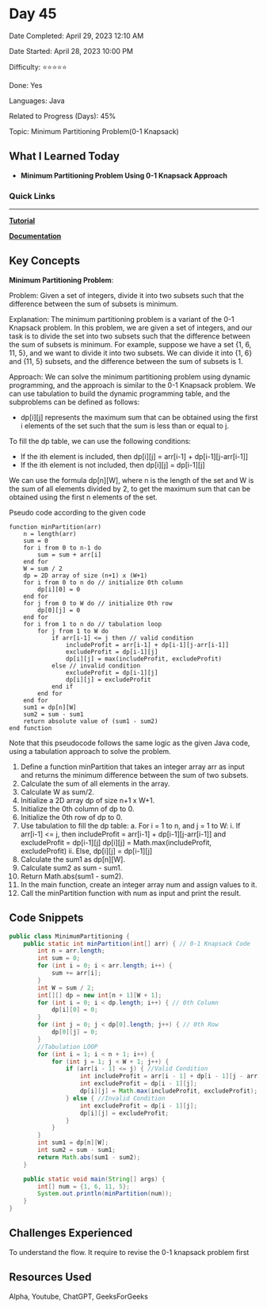 # Day 45

Date Completed: April 29, 2023 12:10 AM

Date Started: April 28, 2023 10:00 PM

Difficulty: ⭐⭐⭐⭐⭐

Done: Yes

Languages: Java

Related to Progress (Days): 45%

Topic: Minimum Partitioning Problem(0-1 Knapsack)

## What I Learned Today

- **Minimum Partitioning Problem Using 0-1 Knapsack Approach**

### Quick Links

---

[**Tutorial**](https://www.youtube.com/watch?v=-GtpxG6l_Mc)

[**Documentation**](https://www.geeksforgeeks.org/partition-a-set-into-two-subsets-such-that-the-difference-of-subset-sums-is-minimum/)

## Key Concepts

**Minimum Partitioning Problem**:

Problem:
Given a set of integers, divide it into two subsets such that the difference between the sum of subsets is minimum.

Explanation:
The minimum partitioning problem is a variant of the 0-1 Knapsack problem. In this problem, we are given a set of integers, and our task is to divide the set into two subsets such that the difference between the sum of subsets is minimum. For example, suppose we have a set {1, 6, 11, 5}, and we want to divide it into two subsets. We can divide it into {1, 6} and {11, 5} subsets, and the difference between the sum of subsets is 1.

Approach:
We can solve the minimum partitioning problem using dynamic programming, and the approach is similar to the 0-1 Knapsack problem. We can use tabulation to build the dynamic programming table, and the subproblems can be defined as follows:

- dp[i][j] represents the maximum sum that can be obtained using the first i elements of the set such that the sum is less than or equal to j.

To fill the dp table, we can use the following conditions:

- If the ith element is included, then dp[i][j] = arr[i-1] + dp[i-1][j-arr[i-1]]
- If the ith element is not included, then dp[i][j] = dp[i-1][j]

We can use the formula dp[n][W], where n is the length of the set and W is the sum of all elements divided by 2, to get the maximum sum that can be obtained using the first n elements of the set.

Pseudo code according to the given code

```
function minPartition(arr)
    n = length(arr)
    sum = 0
    for i from 0 to n-1 do
        sum = sum + arr[i]
    end for
    W = sum / 2
    dp = 2D array of size (n+1) x (W+1)
    for i from 0 to n do // initialize 0th column
        dp[i][0] = 0
    end for
    for j from 0 to W do // initialize 0th row
        dp[0][j] = 0
    end for
    for i from 1 to n do // tabulation loop
        for j from 1 to W do
            if arr[i-1] <= j then // valid condition
                includeProfit = arr[i-1] + dp[i-1][j-arr[i-1]]
                excludeProfit = dp[i-1][j]
                dp[i][j] = max(includeProfit, excludeProfit)
            else // invalid condition
                excludeProfit = dp[i-1][j]
                dp[i][j] = excludeProfit
            end if
        end for
    end for
    sum1 = dp[n][W]
    sum2 = sum - sum1
    return absolute value of (sum1 - sum2)
end function
```

Note that this pseudocode follows the same logic as the given Java code, using a tabulation approach to solve the problem.

1. Define a function minPartition that takes an integer array arr as input and returns the minimum difference between the sum of two subsets.
2. Calculate the sum of all elements in the array.
3. Calculate W as sum/2.
4. Initialize a 2D array dp of size n+1 x W+1.
5. Initialize the 0th column of dp to 0.
6. Initialize the 0th row of dp to 0.
7. Use tabulation to fill the dp table:
a. For i = 1 to n, and j = 1 to W:
i. If arr[i-1] <= j, then includeProfit = arr[i-1] + dp[i-1][j-arr[i-1]] and excludeProfit = dp[i-1][j]
dp[i][j] = Math.max(includeProfit, excludeProfit)
ii. Else, dp[i][j] = dp[i-1][j]
8. Calculate the sum1 as dp[n][W].
9. Calculate sum2 as sum - sum1.
10. Return Math.abs(sum1 - sum2).
11. In the main function, create an integer array num and assign values to it.
12. Call the minPartition function with num as input and print the result.

## Code Snippets

```java
public class MinimumPartitioning {
    public static int minPartition(int[] arr) { // 0-1 Knapsack Code
        int n = arr.length;
        int sum = 0;
        for (int i = 0; i < arr.length; i++) {
            sum += arr[i];
        }
        int W = sum / 2;
        int[][] dp = new int[n + 1][W + 1];
        for (int i = 0; i < dp.length; i++) { // 0th Column
            dp[i][0] = 0;
        }
        for (int j = 0; j < dp[0].length; j++) { // 0th Row
            dp[0][j] = 0;
        }
        //Tabulation LOOP
        for (int i = 1; i < n + 1; i++) {
            for (int j = 1; j < W + 1; j++) {
                if (arr[i - 1] <= j) { //Valid Condition
                    int includeProfit = arr[i - 1] + dp[i - 1][j - arr[i - 1]];
                    int excludeProfit = dp[i - 1][j];
                    dp[i][j] = Math.max(includeProfit, excludeProfit);
                } else { //Invalid Condition
                    int excludeProfit = dp[i - 1][j];
                    dp[i][j] = excludeProfit;
                }
            }
        }
        int sum1 = dp[n][W];
        int sum2 = sum - sum1;
        return Math.abs(sum1 - sum2);
    }

    public static void main(String[] args) {
        int[] num = {1, 6, 11, 5};
        System.out.println(minPartition(num));
    }
}
```

## Challenges Experienced

To understand the flow. It require to revise the 0-1 knapsack problem first

## Resources Used

Alpha, Youtube, ChatGPT, GeeksForGeeks
